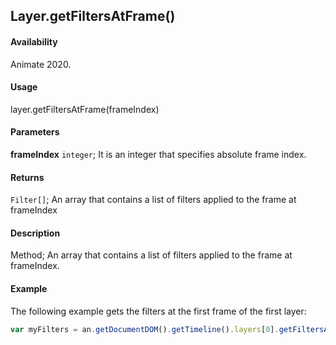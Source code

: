 ## Layer.getFiltersAtFrame()

#### Availability

Animate 2020.

#### Usage

layer.getFiltersAtFrame(frameIndex)  

#### Parameters

**frameIndex** `integer`; It is an integer that specifies absolute frame index.

#### Returns

`Filter[]`; An array that contains a list of filters applied to the frame at frameIndex

#### Description

Method; An array that contains a list of filters applied to the frame at frameIndex.

#### Example

The following example gets the filters at the first frame of the first layer:

```javascript
var myFilters = an.getDocumentDOM().getTimeline().layers[0].getFiltersAtFrame(0);
```

